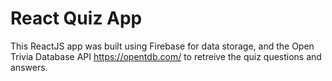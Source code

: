 # React Quiz App 
This ReactJS app was built using Firebase for data storage, and the Open Trivia Database API https://opentdb.com/ to retreive the quiz questions and answers.

